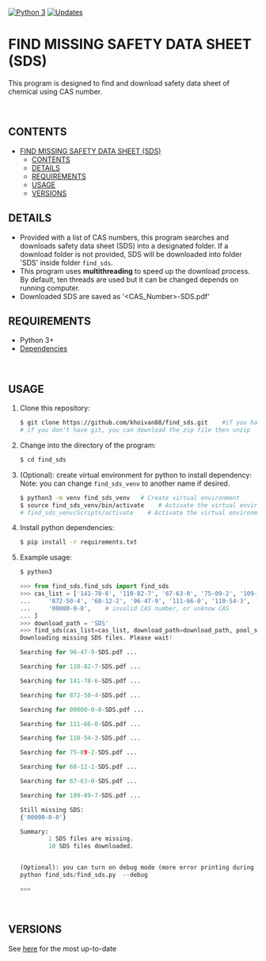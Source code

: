 [![Python 3](https://pyup.io/repos/github/khoivan88/find_sds/python-3-shield.svg)](https://pyup.io/repos/github/khoivan88/find_sds/)
[![Updates](https://pyup.io/repos/github/khoivan88/find_sds/shield.svg)](https://pyup.io/repos/github/khoivan88/find_sds/)

# FIND MISSING SAFETY DATA SHEET (SDS) 

This program is designed to find and download safety data sheet of chemical using CAS number.

<br/>


## CONTENTS

- [FIND MISSING SAFETY DATA SHEET (SDS)](#find-missing-safety-data-sheet-sds)
  - [CONTENTS](#contents)
  - [DETAILS](#details)
  - [REQUIREMENTS](#requirements)
  - [USAGE](#usage)
  - [VERSIONS](#versions)


## DETAILS
- Provided with a list of CAS numbers, this program searches and downloads safety
data sheet (SDS) into a designated folder. If a download folder is not provided,
SDS will be downloaded into folder 'SDS' inside folder `find_sds`.
- This program uses **multithreading** to speed up the download process. By default,
ten threads are used but it can be changed depends on running computer.
- Downloaded SDS are saved as '<CAS_Number>-SDS.pdf'



## REQUIREMENTS

- Python 3+
- [Dependencies](requirements.txt)

<br/>

## USAGE

1. Clone this repository:
   
   ```bash
   $ git clone https://github.com/khoivan88/find_sds.git    #if you have git
   # if you don't have git, you can download the zip file then unzip
   ```

2. Change into the directory of the program:
   
   ```bash
   $ cd find_sds
   ```

3. (Optional): create virtual environment for python to install dependency:
   Note: you can change `find_sds_venv` to another name if desired.

   ```bash
   $ python3 -m venv find_sds_venv   # Create virtual environment
   $ source find_sds_venv/bin/activate    # Activate the virtual environment on Linux
   # find_sds_venv/Scripts/activate    # Activate the virtual environment on Windows
   ```

4. Install python dependencies:
   
   ```bash
   $ pip install -r requirements.txt
   ```

5. Example usage:
   
   ```bash
   $ python3
   ```

   ```python
   >>> from find_sds.find_sds import find_sds
   >>> cas_list = ['141-78-6', '110-82-7', '67-63-0', '75-09-2', '109-89-7',
   ...     '872-50-4', '68-12-2', '96-47-9', '111-66-0', '110-54-3',
   ...     '00000-0-0',    # invalid CAS number, or unknow CAS
   ... ]
   >>> download_path = 'SDS'
   >>> find_sds(cas_list=cas_list, download_path=download_path, pool_size=10)
   Downloading missing SDS files. Please wait!
   
   Searching for 96-47-9-SDS.pdf ...
   
   Searching for 110-82-7-SDS.pdf ...

   Searching for 141-78-6-SDS.pdf ...

   Searching for 872-50-4-SDS.pdf ...

   Searching for 00000-0-0-SDS.pdf ...

   Searching for 111-66-0-SDS.pdf ...

   Searching for 110-54-3-SDS.pdf ...

   Searching for 75-09-2-SDS.pdf ...

   Searching for 68-12-2-SDS.pdf ...

   Searching for 67-63-0-SDS.pdf ...

   Searching for 109-89-7-SDS.pdf ...

   Still missing SDS:
   {'00000-0-0'}

   Summary:
           1 SDS files are missing.
           10 SDS files downloaded.


   (Optional): you can turn on debug mode (more error printing during search) using the following command:
   python find_sds/find_sds.py  --debug

   >>>
   ```

<br/>


## VERSIONS
See [here](VERSION.md) for the most up-to-date
